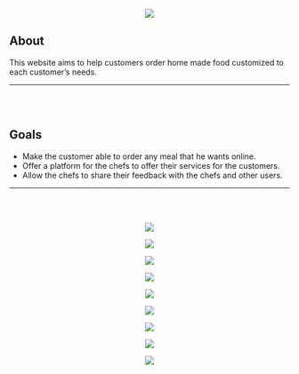 <p align="center"><img src="../Beaty/readme/1.png"></p>

## About

This website aims to help customers order home made food customized to each customer’s needs.
___

<br />
<br />

## Goals

- Make the customer able to order any meal that he wants online.
- Offer a platform for the chefs to offer their services for the customers.
- Allow the chefs to share their feedback with the chefs and other users.

___
<br />
<br />
<p align="center"><img src="https://user-images.githubusercontent.com/102888086/190493587-e8b802dd-ba1c-44b1-baa6-d95e9e341ce9.png"></p>
<p align="center"><img src="https://user-images.githubusercontent.com/102888086/190493685-5cd7bbd8-6457-4639-8987-b1a5843ce04c.png"></p>
<p align="center"><img src="https://user-images.githubusercontent.com/102888086/190494477-9d0e1288-2caa-4319-8ff7-f284113722d2.jpeg"></p>
<p align="center"><img src="https://user-images.githubusercontent.com/102888086/190494664-417992f0-0508-4d8c-9191-3c8bdb3299d5.jpeg"></p>
<p align="center"><img src="https://user-images.githubusercontent.com/102888086/190496896-98e1d957-dc81-44b3-8bff-a13ae63d027c.jpeg"></p>
<p align="center"><img src="https://user-images.githubusercontent.com/102888086/190496977-a802b8ad-4219-4d0d-a4ac-75d9e8322078.jpeg"></p>
<p align="center"><img src="https://user-images.githubusercontent.com/102888086/190503058-97aa8e81-7015-4634-a9bc-dd2e6b3fb6cf.jpeg"></p>
<p align="center"><img src="https://user-images.githubusercontent.com/102888086/190503725-6c7accf7-5b6b-4b4c-a50d-5dbebaffd1a9.jpeg"></p>
<p align="center"><img src="https://user-images.githubusercontent.com/102888086/190504117-aea5861e-835e-46fb-b807-763329aef90b.jpeg"></p>
